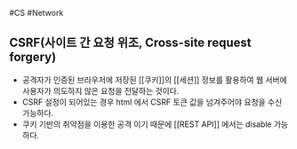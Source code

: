 #CS #Network 

## CSRF(사이트 간 요청 위조, Cross-site request forgery)
- 공격자가 인증된 브라우저에 저장된 [[쿠키]]의 [[세션]] 정보를 활용하여 웹 서버에 사용자가 의도하지 않은 요청을 전달하는 것이다.
- CSRF 설정이 되어있는 경우 html 에서 CSRF 토큰 값을 넘겨주어야 요청을 수신 가능하다.
- 쿠키 기반의 취약점을 이용한 공격 이기 때문에 [[REST API]] 에서는 disable 가능하다.